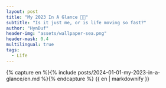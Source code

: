 ```yaml
---
layout: post
title: "My 2023 In A Glance 🎇🌸"
subtitle: "Is it just me, or is life moving so fast?"
author: "HynDuf"
header-img: "assets/wallpaper-sea.png"
header-mask: 0.4
multilingual: true
tags:
  - Life
---
```


<!-- English Version -->
<div class="en post-container">
    {% capture en %}{% include posts/2024-01-01-my-2023-in-a-glance/en.md %}{% endcapture %}
    {{ en | markdownify }}
</div>
